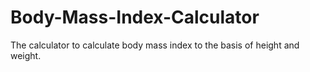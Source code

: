 # Body-Mass-Index-Calculator
The calculator to calculate body mass index to the basis of height and weight.
